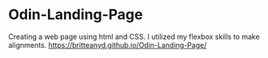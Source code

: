 # Odin-Landing-Page
Creating a web page using html and CSS. I utilized my flexbox skills to make alignments.
https://britteanyd.github.io/Odin-Landing-Page/
